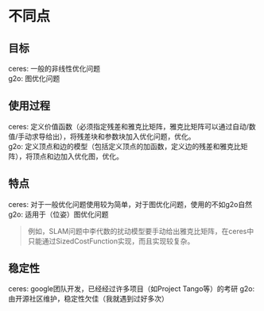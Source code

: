 # 不同点

## 目标
ceres: 一般的非线性优化问题  
g2o: 图优化问题

## 使用过程
ceres: 定义价值函数（必须指定残差和雅克比矩阵，雅克比矩阵可以通过自动/数值/手动求导给出），将残差块和参数块加入优化问题，优化。  
g2o: 定义顶点和边的模型（包括定义顶点的加函数，定义边的残差和雅克比矩阵），将顶点和边加入优化图，优化。

## 特点
ceres: 对于一般优化问题使用较为简单，对于图优化问题，使用的不如g2o自然  
g2o: 适用于（位姿）图优化问题

> 例如，SLAM问题中李代数的扰动模型要手动给出雅克比矩阵，在ceres中只能通过SizedCostFunction实现，而且实现较复杂。

## 稳定性
ceres: google团队开发，已经经过许多项目（如Project Tango等）的考研
g2o: 由开源社区维护，稳定性欠佳（我就遇到过好多次）
